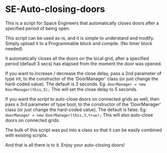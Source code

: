 # SE-Auto-closing-doors
This is a script for Space Engineers that automatically closes doors after a specified period of being open.

This script can be used as-is, and it is simple to understand and modify. Simply upload it to a Programmable block and compile. (No timer block needed)

It automatically closes all the doors on the local grid, after a specified period (default 3 secs) has elapsed from the moment the door was opened.

If you want to increase / decrease the close delay, pass a 2nd parameter of type int, to the constructor of the 'DoorManager' class (or just change the hard-coded value). The default is 3 seconds. Eg: `doorManager = new DoorManager(this,5);` This will set the close delay to 5 seconds.

If you want the script to auto-close doors on connected grids as well, then pass a 3rd parameter of type bool, to the constructor of the 'DoorManager' class (or just change the hard-coded value). The default is false. Eg: `doorManager = new DoorManager(this,3,true);` This will also auto-close doors on connected grids.

The bulk of this script was put into a class so that it can be easily combined with existing scripts.

And that is all there is to it. Enjoy your auto-closing doors!
